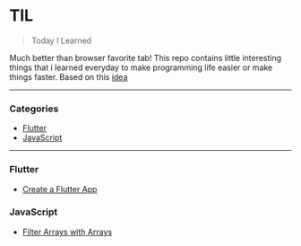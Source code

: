 # TIL

> Today I Learned

Much better than browser favorite tab! This repo contains little interesting
things that i learned everyday to make programming life easier or make things
faster. Based on this [idea](https://github.com/jbranchaud/til)

---

### Categories

- [Flutter](#flutter)
- [JavaScript](#javascript)

---

### Flutter

- [Create a Flutter App](flutter/create-flutter-app.md)

### JavaScript

- [Filter Arrays with Arrays](javascript/filter-arrays-with-arrays.md)
